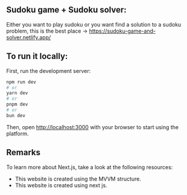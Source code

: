 ## Sudoku game + Sudoku solver:

Either you want to play sudoku or you want find a solution to a sudoku problem, this is the best place -> https://sudoku-game-and-solver.netlify.app/

## To run it locally:

First, run the development server:

```bash
npm run dev
# or
yarn dev
# or
pnpm dev
# or
bun dev
```

Then, open [http://localhost:3000](http://localhost:3000) with your browser to start using the platform.

## Remarks

To learn more about Next.js, take a look at the following resources:

- This website is created using the MVVM structure.
- This website is created using next js.
